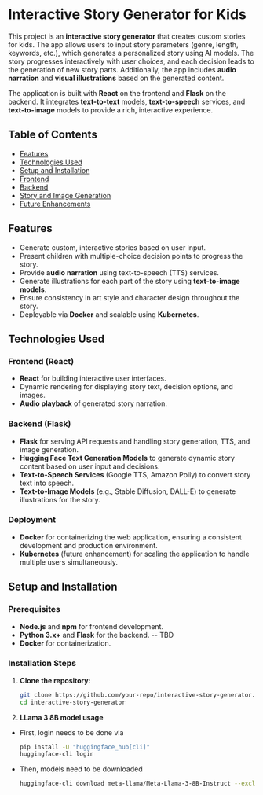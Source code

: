 # Interactive Story Generator for Kids

This project is an **interactive story generator** that creates custom stories for kids. The app allows users to input story parameters (genre, length, keywords, etc.), which generates a personalized story using AI models. The story progresses interactively with user choices, and each decision leads to the generation of new story parts. Additionally, the app includes **audio narration** and **visual illustrations** based on the generated content. 

The application is built with **React** on the frontend and **Flask** on the backend. It integrates **text-to-text** models, **text-to-speech** services, and **text-to-image** models to provide a rich, interactive experience.

## Table of Contents

- [Features](#features)
- [Technologies Used](#technologies-used)
- [Setup and Installation](#setup-and-installation)
- [Frontend](#frontend)
- [Backend](#backend)
- [Story and Image Generation](#story-and-image-generation)
- [Future Enhancements](#future-enhancements)

## Features

- Generate custom, interactive stories based on user input.
- Present children with multiple-choice decision points to progress the story.
- Provide **audio narration** using text-to-speech (TTS) services.
- Generate illustrations for each part of the story using **text-to-image models**.
- Ensure consistency in art style and character design throughout the story.
- Deployable via **Docker** and scalable using **Kubernetes**.

## Technologies Used

### Frontend (React)
- **React** for building interactive user interfaces.
- Dynamic rendering for displaying story text, decision options, and images.
- **Audio playback** of generated story narration.

### Backend (Flask)
- **Flask** for serving API requests and handling story generation, TTS, and image generation.
- **Hugging Face Text Generation Models** to generate dynamic story content based on user input and decisions.
- **Text-to-Speech Services** (Google TTS, Amazon Polly) to convert story text into speech.
- **Text-to-Image Models** (e.g., Stable Diffusion, DALL-E) to generate illustrations for the story.

### Deployment
- **Docker** for containerizing the web application, ensuring a consistent development and production environment.
- **Kubernetes** (future enhancement) for scaling the application to handle multiple users simultaneously.

## Setup and Installation

### Prerequisites
- **Node.js** and **npm** for frontend development.
- **Python 3.x+** and **Flask** for the backend.  -- TBD
- **Docker** for containerization.

### Installation Steps

1. **Clone the repository:**

   ```bash
   git clone https://github.com/your-repo/interactive-story-generator.git
   cd interactive-story-generator
   

2. **LLama 3 8B model usage**
   
- First, login needs to be done via
   ```bash
   pip install -U "huggingface_hub[cli]"
   huggingface-cli login

- Then, models need to be downloaded  
   ```bash
   huggingface-cli download meta-llama/Meta-Llama-3-8B-Instruct --exclude "original/*" --local-dir meta-llama/Meta-Llama-3-8B-Instruct```